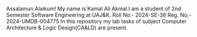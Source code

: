 Assalamun Alaikum!
My name is Kamal Ali Akmal.I am a student of 2nd Semester Software Engineering at UAJ&K.
Roll No:- 2024-SE-38
Reg. No;- 2024-UMDB-004775
In this repository my lab tasks of subject Computer Architecture & Logic Design(CA&LD) are present. 
